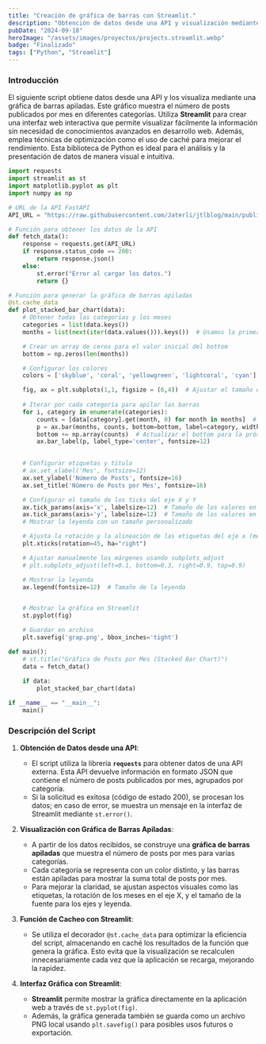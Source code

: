 ```yaml
---
title: "Creación de gráfica de barras con Streamlit."
description: "Obtención de datos desde una API y visualización mediante una gráfica de barras apiladas."
pubDate: "2024-09-18"
heroImage: "/assets/images/proyectos/projects.streamlit.webp"
badge: "Finalizado"
tags: ["Python", "Streamlit"]
---
```



### Introducción ###

El siguiente script obtiene datos desde una API y los visualiza mediante una gráfica de barras apiladas. Este gráfico muestra el número de posts publicados por mes en diferentes categorías. Utiliza **Streamlit** para crear una interfaz web interactiva que permite visualizar fácilmente la información sin necesidad de conocimientos avanzados en desarrollo web. Además, emplea técnicas de optimización como el uso de caché para mejorar el rendimiento. Esta biblioteca de Python es ideal para el análisis y la presentación de datos de manera visual e intuitiva.

```python
import requests
import streamlit as st
import matplotlib.pyplot as plt
import numpy as np

# URL de la API FastAPI
API_URL = "https://raw.githubusercontent.com/Jaterli/jtlblog/main/public/data/postsByMonth.json"

# Función para obtener los datos de la API
def fetch_data():
    response = requests.get(API_URL)
    if response.status_code == 200:
        return response.json()
    else:
        st.error("Error al cargar los datos.")
        return {}

# Función para generar la gráfica de barras apiladas
@st.cache_data
def plot_stacked_bar_chart(data):
    # Obtener todas las categorías y los meses
    categories = list(data.keys())
    months = list(next(iter(data.values())).keys())  # Usamos la primera categoría para obtener los meses

    # Crear un array de ceros para el valor inicial del bottom
    bottom = np.zeros(len(months))

    # Configurar los colores
    colors = ['skyblue', 'coral', 'yellowgreen', 'lightcoral', 'cyan']

    fig, ax = plt.subplots(1,1, figsize = (6,4))  # Ajustar el tamaño de la gráfica
    
    # Iterar por cada categoría para apilar las barras
    for i, category in enumerate(categories):
        counts = [data[category].get(month, 0) for month in months]  # Obtener los valores para cada mes
        p = ax.bar(months, counts, bottom=bottom, label=category, width=0.2, color=colors[i % len(colors)])  # Agregar la barra
        bottom += np.array(counts)  # Actualizar el bottom para la próxima barra
        ax.bar_label(p, label_type='center', fontsize=12)
        

    # Configurar etiquetas y título
    # ax.set_xlabel('Mes', fontsize=12)
    ax.set_ylabel('Número de Posts', fontsize=16)
    ax.set_title('Número de Posts por Mes', fontsize=16)

    # Configurar el tamaño de los ticks del eje X y Y
    ax.tick_params(axis='x', labelsize=12)  # Tamaño de los valores en el eje X
    ax.tick_params(axis='y', labelsize=12)  # Tamaño de los valores en el eje Y
    # Mostrar la leyenda con un tamaño personalizado

    # Ajusta la rotación y la alineación de las etiquetas del eje x (meses) para mejorar la legibilidad y evitar que se superpongan.
    plt.xticks(rotation=45, ha="right")

    # Ajustar manualmente los márgenes usando subplots_adjust
    # plt.subplots_adjust(left=0.1, bottom=0.3, right=0.9, top=0.9)

    # Mostrar la leyenda
    ax.legend(fontsize=12)  # Tamaño de la leyenda


    # Mostrar la gráfica en Streamlit
    st.pyplot(fig)

    # Guardar en archivo
    plt.savefig('grap.png', bbox_inches='tight')

def main():
    # st.title("Gráfica de Posts por Mes (Stacked Bar Chart)")
    data = fetch_data()
    
    if data:
        plot_stacked_bar_chart(data)

if __name__ == "__main__":
    main()
```


### Descripción del Script

1. **Obtención de Datos desde una API**:
    - El script utiliza la librería **`requests`** para obtener datos de una API externa. Esta API devuelve información en formato JSON que contiene el número de posts publicados por mes, agrupados por categoría.
    - Si la solicitud es exitosa (código de estado 200), se procesan los datos; en caso de error, se muestra un mensaje en la interfaz de Streamlit mediante `st.error()`.

2. **Visualización con Gráfica de Barras Apiladas**:
    - A partir de los datos recibidos, se construye una **gráfica de barras apiladas** que muestra el número de posts por mes para varias categorías.
    - Cada categoría se representa con un color distinto, y las barras están apiladas para mostrar la suma total de posts por mes.
    - Para mejorar la claridad, se ajustan aspectos visuales como las etiquetas, la rotación de los meses en el eje X, y el tamaño de la fuente para los ejes y leyenda.

3. **Función de Cacheo con Streamlit**:
    - Se utiliza el decorador `@st.cache_data` para optimizar la eficiencia del script, almacenando en caché los resultados de la función que genera la gráfica. Esto evita que la visualización se recalculen innecesariamente cada vez que la aplicación se recarga, mejorando la rapidez.

4. **Interfaz Gráfica con Streamlit**:
    - **Streamlit** permite mostrar la gráfica directamente en la aplicación web a través de `st.pyplot(fig)`.
    - Además, la gráfica generada también se guarda como un archivo PNG local usando `plt.savefig()` para posibles usos futuros o exportación.
